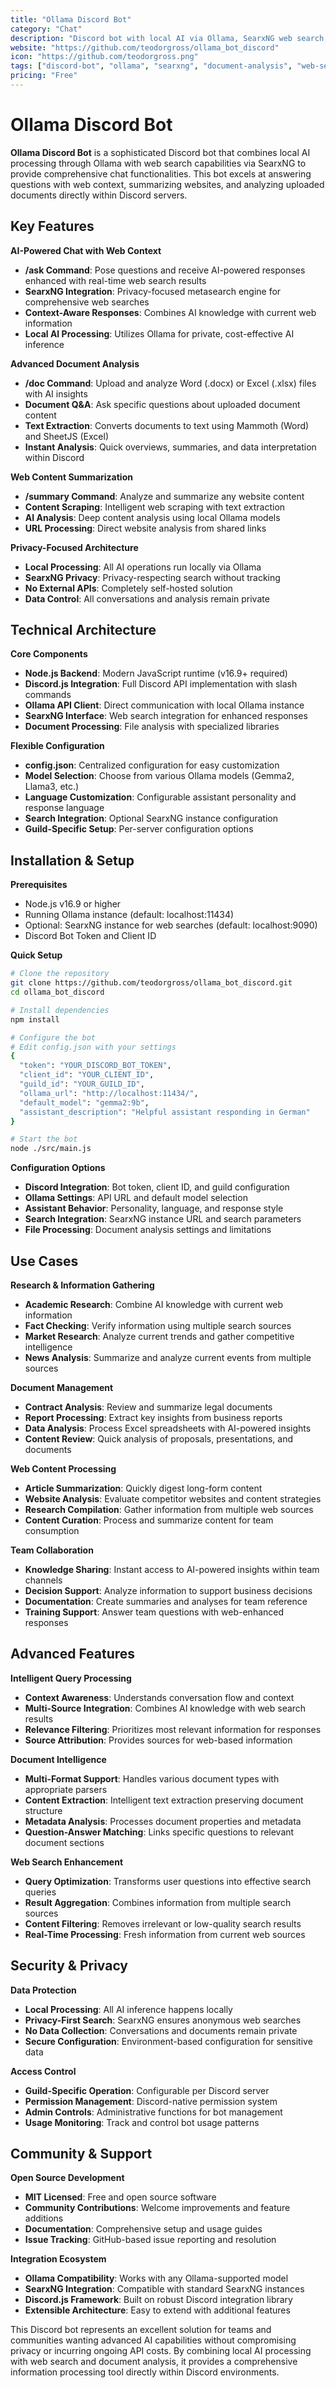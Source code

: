 ```yaml
---
title: "Ollama Discord Bot"
category: "Chat"
description: "Discord bot with local AI via Ollama, SearxNG web search, document analysis, and website summarization capabilities"
website: "https://github.com/teodorgross/ollama_bot_discord"
icon: "https://github.com/teodorgross.png"
tags: ["discord-bot", "ollama", "searxng", "document-analysis", "web-search"]
pricing: "Free"
---
```


# Ollama Discord Bot

**Ollama Discord Bot** is a sophisticated Discord bot that combines local AI processing through Ollama with web search capabilities via SearxNG to provide comprehensive chat functionalities. This bot excels at answering questions with web context, summarizing websites, and analyzing uploaded documents directly within Discord servers.

## Key Features

**AI-Powered Chat with Web Context**
- **/ask Command**: Pose questions and receive AI-powered responses enhanced with real-time web search results
- **SearxNG Integration**: Privacy-focused metasearch engine for comprehensive web searches
- **Context-Aware Responses**: Combines AI knowledge with current web information
- **Local AI Processing**: Utilizes Ollama for private, cost-effective AI inference

**Advanced Document Analysis**
- **/doc Command**: Upload and analyze Word (.docx) or Excel (.xlsx) files with AI insights
- **Document Q&A**: Ask specific questions about uploaded document content
- **Text Extraction**: Converts documents to text using Mammoth (Word) and SheetJS (Excel)
- **Instant Analysis**: Quick overviews, summaries, and data interpretation within Discord

**Web Content Summarization**
- **/summary Command**: Analyze and summarize any website content
- **Content Scraping**: Intelligent web scraping with text extraction
- **AI Analysis**: Deep content analysis using local Ollama models
- **URL Processing**: Direct website analysis from shared links

**Privacy-Focused Architecture**
- **Local Processing**: All AI operations run locally via Ollama
- **SearxNG Privacy**: Privacy-respecting search without tracking
- **No External APIs**: Completely self-hosted solution
- **Data Control**: All conversations and analysis remain private

## Technical Architecture

**Core Components**
- **Node.js Backend**: Modern JavaScript runtime (v16.9+ required)
- **Discord.js Integration**: Full Discord API implementation with slash commands
- **Ollama API Client**: Direct communication with local Ollama instance
- **SearxNG Interface**: Web search integration for enhanced responses
- **Document Processing**: File analysis with specialized libraries

**Flexible Configuration**
- **config.json**: Centralized configuration for easy customization
- **Model Selection**: Choose from various Ollama models (Gemma2, Llama3, etc.)
- **Language Customization**: Configurable assistant personality and response language
- **Search Integration**: Optional SearxNG instance configuration
- **Guild-Specific Setup**: Per-server configuration options

## Installation & Setup

**Prerequisites**
- Node.js v16.9 or higher
- Running Ollama instance (default: localhost:11434)
- Optional: SearxNG instance for web searches (default: localhost:9090)
- Discord Bot Token and Client ID

**Quick Setup**
```bash
# Clone the repository
git clone https://github.com/teodorgross/ollama_bot_discord.git
cd ollama_bot_discord

# Install dependencies
npm install

# Configure the bot
# Edit config.json with your settings
{
  "token": "YOUR_DISCORD_BOT_TOKEN",
  "client_id": "YOUR_CLIENT_ID",
  "guild_id": "YOUR_GUILD_ID",
  "ollama_url": "http://localhost:11434/",
  "default_model": "gemma2:9b",
  "assistant_description": "Helpful assistant responding in German"
}

# Start the bot
node ./src/main.js
```

**Configuration Options**
- **Discord Integration**: Bot token, client ID, and guild configuration
- **Ollama Settings**: API URL and default model selection
- **Assistant Behavior**: Personality, language, and response style
- **Search Integration**: SearxNG instance URL and search parameters
- **File Processing**: Document analysis settings and limitations

## Use Cases

**Research & Information Gathering**
- **Academic Research**: Combine AI knowledge with current web information
- **Fact Checking**: Verify information using multiple search sources
- **Market Research**: Analyze current trends and gather competitive intelligence
- **News Analysis**: Summarize and analyze current events from multiple sources

**Document Management**
- **Contract Analysis**: Review and summarize legal documents
- **Report Processing**: Extract key insights from business reports
- **Data Analysis**: Process Excel spreadsheets with AI-powered insights
- **Content Review**: Quick analysis of proposals, presentations, and documents

**Web Content Processing**
- **Article Summarization**: Quickly digest long-form content
- **Website Analysis**: Evaluate competitor websites and content strategies
- **Research Compilation**: Gather information from multiple web sources
- **Content Curation**: Process and summarize content for team consumption

**Team Collaboration**
- **Knowledge Sharing**: Instant access to AI-powered insights within team channels
- **Decision Support**: Analyze information to support business decisions
- **Documentation**: Create summaries and analyses for team reference
- **Training Support**: Answer team questions with web-enhanced responses

## Advanced Features

**Intelligent Query Processing**
- **Context Awareness**: Understands conversation flow and context
- **Multi-Source Integration**: Combines AI knowledge with web search results
- **Relevance Filtering**: Prioritizes most relevant information for responses
- **Source Attribution**: Provides sources for web-based information

**Document Intelligence**
- **Multi-Format Support**: Handles various document types with appropriate parsers
- **Content Extraction**: Intelligent text extraction preserving document structure
- **Metadata Analysis**: Processes document properties and metadata
- **Question-Answer Matching**: Links specific questions to relevant document sections

**Web Search Enhancement**
- **Query Optimization**: Transforms user questions into effective search queries
- **Result Aggregation**: Combines information from multiple search sources
- **Content Filtering**: Removes irrelevant or low-quality search results
- **Real-Time Processing**: Fresh information from current web sources

## Security & Privacy

**Data Protection**
- **Local Processing**: All AI inference happens locally
- **Privacy-First Search**: SearxNG ensures anonymous web searches
- **No Data Collection**: Conversations and documents remain private
- **Secure Configuration**: Environment-based configuration for sensitive data

**Access Control**
- **Guild-Specific Operation**: Configurable per Discord server
- **Permission Management**: Discord-native permission system
- **Admin Controls**: Administrative functions for bot management
- **Usage Monitoring**: Track and control bot usage patterns

## Community & Support

**Open Source Development**
- **MIT Licensed**: Free and open source software
- **Community Contributions**: Welcome improvements and feature additions
- **Documentation**: Comprehensive setup and usage guides
- **Issue Tracking**: GitHub-based issue reporting and resolution

**Integration Ecosystem**
- **Ollama Compatibility**: Works with any Ollama-supported model
- **SearxNG Integration**: Compatible with standard SearxNG instances
- **Discord.js Framework**: Built on robust Discord integration library
- **Extensible Architecture**: Easy to extend with additional features

This Discord bot represents an excellent solution for teams and communities wanting advanced AI capabilities without compromising privacy or incurring ongoing API costs. By combining local AI processing with web search and document analysis, it provides a comprehensive information processing tool directly within Discord environments.
